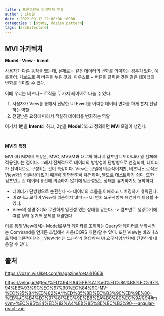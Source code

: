 ```yaml
---
title : 프론트엔드 아키텍쳐 변화
author : 신성일
date : 2022-09-17 22:00:00 +0900
categories : [study, design pattern]
tags: [architecture]
---
```




## **MVI 아키텍쳐**

**Model - View - Intent**

사용자가 다른 동작을 했는데, 실제로는 같은 데이터의 변화를 의미하는 경우가 있다. 예를들어, 키보드로 위 버튼을 누른 것과, 마우스로 + 버튼을 클릭한 것은 같은 데이터의 변화를 의미할 수 있다.

이떄 우리는  비즈니스 로직을 두 가지 레이어로 나눌 수 있다.

1. 사용자가 View를 통해서 전달한 UI Event를 어떠한 데이터 변화를 하게 할지 전달하는 역할
2. 전달받은 요청에 따라서 적절히 데이터를 변화하는 역할

여기서 1번을 **Intent**라 하고, 2번을 **Model**이라고 정의하면 **MVI** 모델이 생긴다.

<Br/>

**MVI의 특징**

MVI 아키텍쳐의 특징은, MVC, MVVM과 다르게 하나의 컴포넌트가 아니라 앱 전체에 적용된다는 점이다. 그래서 전체적으로 데이터의 방향성이 단방향으로 연결되며, 데이터가 전역적으로 구성되는 것이 특징이다. View는 모델에 의존적이지만, 비즈니스 로직은 View와의 의존성이 없기 때문에 화면변화에 유연하며, 별도로 테스트하기 쉽다. 또한 컴포넌트 간 데이터 통신에 의존하지 않기에 일관성있는 상태를 유지하기도 용이하다.

- 데이터가 단방향으로 순환한다 -> 데이터의 흐름을 이해하고 디버깅하기 쉬워진다.
- 비즈니스 로직이 View에 의존하지 않다 -> UI 변화 요구사항에 유연하게 대응할 수 있다.
- View의 생명주기와 무관하게 일관성 있는 상태를 갖는다. -> 컴포넌트 생명주기에 따른 상태 동기화 문제를 해결한다.

이를 통해 View에서는 Model로부터 데이터를 조회하는 Query와 데이터를 변화시키는 Command를 언제든 조립해서 사용(CQRS 패턴)할 수 있다. 또한 View는 비즈니스 로직에 의존적이지만, View끼리는 느슨하게 결합하여 UI 요구사항 변화에 긴밀하게 대응할 수 있다.



## **출처**

https://yozm.wishket.com/magazine/detail/1663/

https://velog.io/@teo/%ED%94%84%EB%A1%A0%ED%8A%B8%EC%97%94%EB%93%9C%EC%97%90%EC%84%9C-MV-%EC%95%84%ED%82%A4%ED%85%8D%EC%B3%90%EB%9E%80-%EB%AC%B4%EC%97%87%EC%9D%B8%EA%B0%80%EC%9A%94#mvvm-%EC%95%84%ED%82%A4%ED%85%8D%EC%B3%90---angular-react-vue